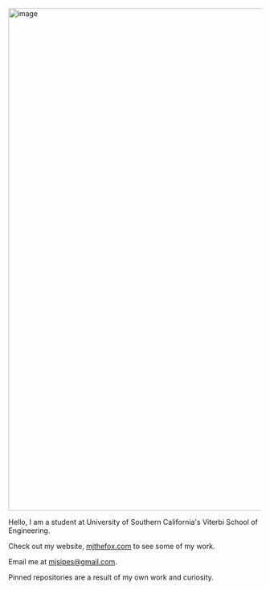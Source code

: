 [email]: mailto:<mjsipes@gmail.com>
[website]: https://mjthefox.com


<img width="1000" alt="image" src="https://github.com/user-attachments/assets/7b15a703-8cdf-47f2-8e6a-bbd5b12ca6ae">

Hello, I am a student at University of Southern California's Viterbi School of Engineering. 

Check out my website, [mjthefox.com](website) to see some of my work. 

Email me at [mjsipes@gmail.com](email).

Pinned repositories are a result of my own work and curiosity.









<!--
**mjsipes/mjsipes** is a ✨ _special_ ✨ repository because its `README.md` (this file) appears on your GitHub profile.

Here are some ideas to get you started:

- 🔭 I’m currently working on ...
- 🌱 I’m currently learning ...
- 👯 I’m looking to collaborate on ...
- 🤔 I’m looking for help with ...
- 💬 Ask me about ...
- 📫 How to reach me: ...
- 😄 Pronouns: ...
- ⚡ Fun fact: ...
-->
